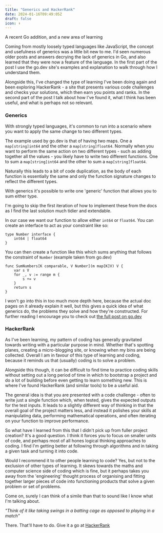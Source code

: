 ```yaml
---
title: "Generics and HackerRank"
date: 2024-01-16T09:49:05Z
draft: false
icon: ⬆️
---
```


A recent Go addition, and a new area of learning<!--more-->

Coming from mostly loosely typed languages like JavaScript, the concept and usefulness of generics was a little bit new to me. I'd seen numerous older posts and answers decrying the lack of generics in Go, and also learned that they were now a feature of the language. In the first part of the post I use the go.dev site's examples and explanation to walk through how I understand them.

Alongside this, I've changed the type of learning I've been doing again and been exploring HackerRank - a site that presents various code challenges and checks your solutions, which then earn you points and ranks. In the second part of the post I talk about how I've found it, what I think has been useful, and what is perhaps not so relevant.

### Generics

With strongly typed languages, it's common to run into a scenario where you want to apply the same change to two different types. 

The example used by go.dev is that of having two maps. One a `map[string]int64` and the other a `map[string]float64`. Normally when you want to perform the same action on two different types - such as adding together all the values - you likely have to write two different functions. One to sum a `map[string]int64` and the other to sum a `map[string]float64`.

Naturally this leads to a bit of code duplication, as the body of each function is essentially the same and only the function signature changes to reflect the different types.

With generics it's possible to write one 'generic' function that allows you to sum either type. 

I'm going to skip the first iteration of how to implement these from the docs as I find the last solution much tidier and extendable.

In our case we want our function to allow either `int64` or `float64`. You can create an interface to act as your constraint like so:

```
type Number interface {
    int64 | float64
}
```

You can then create a function like this which sums anything that follows the constraint of `Number` (example taken from go.dev)

```
func SumNumbers[K comparable, V Number](m map[K]V) V {
    var s V
    for _, v := range m {
        s += v
    }
    return s
}
```

I won't go into this in too much more depth here, because the actual doc pages on it already explain it well, but this gives a quick idea of what generics do, the problems they solve and how they're constructed. For further reading I encourage you to check out [the full post on go.dev](https://go.dev/doc/tutorial/generics)

### HackerRank

As I've been learning, my pattern of coding has generally gravitated towards writing with a particular purpose in mind. Whether that's spotting planes, creating a micro-blogging site, or knowing when my bins are being collected. Overall I am in favour of this type of learning and coding, because it reminds us that (usually) coding is to solve a problem.

Alongside this though, it can be difficult to find time to practice coding skills without setting out a long period of time in which to bootstrap a project and do a lot of building before even getting to learn something new. This is where I've found HackerRank (and similar tools) to be a useful aid.

The general idea is that you are presented with a code challenge - often to write just a single function which, when tested, gives the expected outputs for the test inputs. It leads to a slightly different way of thinking in that the overall goal of the project matters less, and instead it polishes your skills at manipulating data, performing mathematical operations, and often iterating on your function to improve performance.

So what have I learned from this that I didn't pick up from fuller project creation? It's a good question. I think it forces you to focus on smaller units of code, and perhaps most of all hones logical thinking approaches to coding. I find I'm getting better at following through algorithms and in taking a given task and turning it into code.

Would I recommend it to other people learning to code? Yes, but not to the exclusion of other types of learning. It skews towards the maths and computer science side of coding which is fine, but it perhaps takes you away from the 'engineering' thought process of organising and fitting together larger pieces of code into functioning products that solve a given problem or set of problems.

Come on, surely I can think of a simile than that to sound like I know what I'm talking about.

*"Think of it like taking swings in a batting cage as opposed to playing in a match"*

There. That'll have to do. Give it a go at [HackerRank](https://www.hackerrank.com)